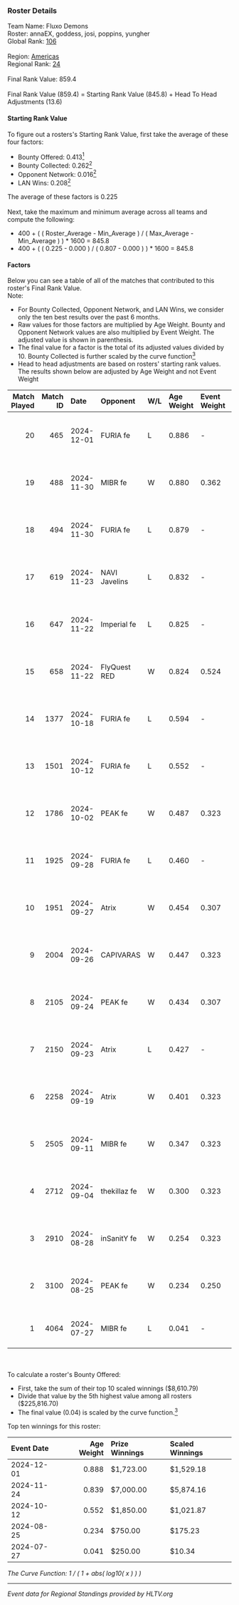 ### Roster Details<br />
Team Name: Fluxo Demons<br />
Roster: annaEX, goddess, josi, poppins, yungher<br />
Global Rank: [106](../../standings_global_2025_01_17.md)<br />
<br />
Region: [Americas]( ../../standings_americas_2025_01_17.md)<br />
Regional Rank: [24]( ../../standings_americas_2025_01_17.md)<br />
<br />
Final Rank Value:  859.4<br />
<br />
Final Rank Value (859.4) = Starting Rank Value (845.8) + Head To Head Adjustments (13.6)<br />

#### Starting Rank Value<br />
To figure out a rosters's Starting Rank Value, first take the average of these four factors:<br />
- Bounty Offered: 0.413[<sup>1</sup>](#table2)
- Bounty Collected: 0.262[<sup>2</sup>](#table1)
- Opponent Network: 0.016[<sup>2</sup>](#table1)
- LAN Wins: 0.208[<sup>2</sup>](#table1)

The average of these factors is 0.225<br />
<br />
Next, take the maximum and minimum average across all teams and compute the following:<br />
- 400 + ( ( Roster_Average - Min_Average ) / ( Max_Average - Min_Average ) ) * 1600 = 845.8
- 400 + ( ( 0.225 - 0.000 ) / ( 0.807 - 0.000 ) ) * 1600 = 845.8


#### Factors<br />
Below you can see a table of all of the matches that contributed to this roster's Final Rank Value.<br />
Note:<br />

- For Bounty Collected, Opponent Network, and LAN Wins, we consider only the ten best results over the past 6 months.
- Raw values for those factors are multiplied by Age Weight. Bounty and Opponent Network values are also multiplied by Event Weight. The adjusted value is shown in parenthesis.
- The final value for a factor is the total of its adjusted values divided by 10. Bounty Collected is further scaled by the curve function[<sup>3</sup>](#curveFunction)
- Head to head adjustments are based on rosters' starting rank values. The results shown below are adjusted by Age Weight and not Event Weight
<span id="table1"></span><br />


| Match Played | Match ID | Date       | Opponent      | W/L | Age Weight | Event Weight | Bounty Collected | Opponent Network | LAN Wins  | H2H Adj. | Roster                                  |
| -: | -: | :- | :- | :- | :- | :- | :- | :- | :- | -: | :- |
|           20 |      465 | 2024-12-01 | FURIA fe      | L   | 0.886      | -            | -                | -                | -         |    -2.95 | annaEX, goddess, josi, poppins, yungher |
|           19 |      488 | 2024-11-30 | MIBR fe       | W   | 0.880      | 0.362        | 0.012 (0.004)    | 0.114 (0.036)    | 1 (0.880) |     8.37 | annaEX, goddess, josi, poppins, yungher |
|           18 |      494 | 2024-11-30 | FURIA fe      | L   | 0.879      | -            | -                | -                | -         |    -2.71 | annaEX, goddess, josi, poppins, yungher |
|           17 |      619 | 2024-11-23 | NAVI Javelins | L   | 0.832      | -            | -                | -                | -         |    -2.87 | annaEX, goddess, josi, poppins, yungher |
|           16 |      647 | 2024-11-22 | Imperial fe   | L   | 0.825      | -            | -                | -                | -         |    -2.75 | annaEX, goddess, josi, poppins, yungher |
|           15 |      658 | 2024-11-22 | FlyQuest RED  | W   | 0.824      | 0.524        | 0.016 (0.007)    | 0.141 (0.061)    | 1 (0.824) |     8.26 | annaEX, goddess, josi, poppins, yungher |
|           14 |     1377 | 2024-10-18 | FURIA fe      | L   | 0.594      | -            | -                | -                | -         |    -1.88 | annaEX, goddess, josi, poppins, yungher |
|           13 |     1501 | 2024-10-12 | FURIA fe      | L   | 0.552      | -            | -                | -                | -         |    -1.78 | annaEX, goddess, josi, poppins, yungher |
|           12 |     1786 | 2024-10-02 | PEAK fe       | W   | 0.487      | 0.323        | 0.003 (0.001)    | 0.029 (0.005)    | 0 (0.000) |     3.04 | annaEX, goddess, josi, poppins, yungher |
|           11 |     1925 | 2024-09-28 | FURIA fe      | L   | 0.460      | -            | -                | -                | -         |    -1.49 | annaEX, goddess, josi, poppins, yungher |
|           10 |     1951 | 2024-09-27 | Atrix         | W   | 0.454      | 0.307        | 0.004 (0.001)    | 0.101 (0.014)    | 0 (0.000) |     3.93 | annaEX, goddess, josi, poppins, yungher |
|            9 |     2004 | 2024-09-26 | CAPIVARAS     | W   | 0.447      | 0.323        | 0.003 (0.000)    | -                | 0 (0.000) |     1.94 | annaEX, goddess, josi, poppins, yungher |
|            8 |     2105 | 2024-09-24 | PEAK fe       | W   | 0.434      | 0.307        | 0.003 (0.000)    | 0.029 (0.004)    | 0 (0.000) |     2.92 | annaEX, goddess, josi, poppins, yungher |
|            7 |     2150 | 2024-09-23 | Atrix         | L   | 0.427      | -            | -                | -                | -         |    -9.88 | annaEX, goddess, josi, poppins, yungher |
|            6 |     2258 | 2024-09-19 | Atrix         | W   | 0.401      | 0.323        | 0.004 (0.000)    | 0.101 (0.013)    | 0 (0.000) |     3.37 | annaEX, goddess, josi, poppins, yungher |
|            5 |     2505 | 2024-09-11 | MIBR fe       | W   | 0.347      | 0.323        | 0.012 (0.001)    | 0.114 (0.013)    | 0 (0.000) |     3.04 | annaEX, goddess, josi, poppins, yungher |
|            4 |     2712 | 2024-09-04 | thekillaz fe  | W   | 0.300      | 0.323        | 0.003 (0.000)    | 0.065 (0.006)    | 0 (0.000) |     2.31 | annaEX, goddess, josi, poppins, yungher |
|            3 |     2910 | 2024-08-28 | inSanitY fe   | W   | 0.254      | 0.323        | 0.004 (0.000)    | 0.081 (0.007)    | 0 (0.000) |     2.00 | annaEX, goddess, josi, poppins, yungher |
|            2 |     3100 | 2024-08-25 | PEAK fe       | W   | 0.234      | 0.250        | -                | 0.029 (0.002)    | -         |     1.74 | Babs, goddess, josi, poppins, yungher   |
|            1 |     4064 | 2024-07-27 | MIBR fe       | L   | 0.041      | -            | -                | -                | -         |    -1.05 | annaEX, goddess, josi, Le, yungher      |

<br />
<span id="table2"></span><br />
To calculate a roster's Bounty Offered:<br />

- First, take the sum of their top 10 scaled winnings ($8,610.79)
- Divide that value by the 5th highest value among all rosters ($225,816.70)
- The final value (0.04) is scaled by the curve function.[<sup>3</sup>](#curveFunction)

Top ten winnings for this roster:<br />

| Event Date | Age Weight | Prize Winnings | Scaled Winnings |
| :- | -: | :- | :- |
| 2024-12-01 |      0.888 | $1,723.00      | $1,529.18       |
| 2024-11-24 |      0.839 | $7,000.00      | $5,874.16       |
| 2024-10-12 |      0.552 | $1,850.00      | $1,021.87       |
| 2024-08-25 |      0.234 | $750.00        | $175.23         |
| 2024-07-27 |      0.041 | $250.00        | $10.34          |


<span id="curveFunction"></span>_The Curve Function: 1 / ( 1 + abs( log10( x ) ) )_<br />

---
_Event data for Regional Standings provided by HLTV.org_<br />
